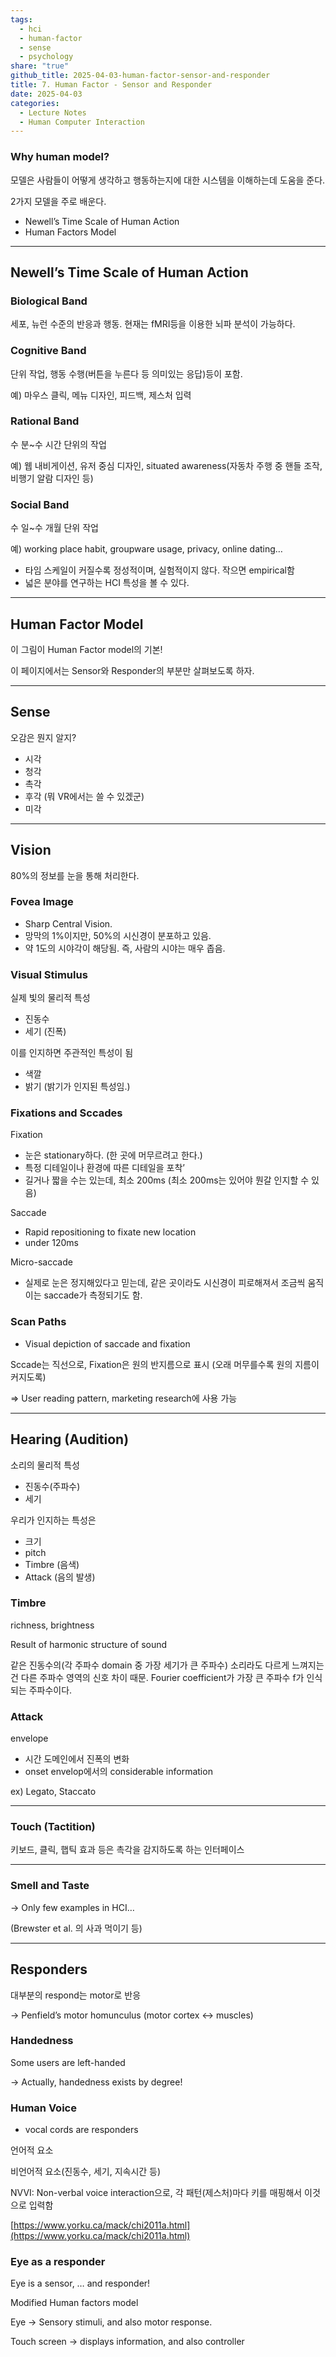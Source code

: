 ```yaml
---  
tags:  
  - hci  
  - human-factor  
  - sense  
  - psychology  
share: "true"  
github_title: 2025-04-03-human-factor-sensor-and-responder  
title: 7. Human Factor - Sensor and Responder  
date: 2025-04-03  
categories:  
  - Lecture Notes  
  - Human Computer Interaction  
---  
```

### Why human model?  
  
모델은 사람들이 어떻게 생각하고 행동하는지에 대한 시스템을 이해하는데 도움을 준다.  
  
2가지 모델을 주로 배운다.  
  
- Newell’s Time Scale of Human Action  
- Human Factors Model  
  
---  
  
## Newell’s Time Scale of Human Action  
  
### Biological Band  
  
세포, 뉴런 수준의 반응과 행동. 현재는 fMRI등을 이용한 뇌파 분석이 가능하다.  
  
### Cognitive Band  
  
단위 작업, 행동 수행(버튼을 누른다 등 의미있는 응답)등이 포함.  
  
예) 마우스 클릭, 메뉴 디자인, 피드백, 제스처 입력  
  
### Rational Band  
  
수 분~수 시간 단위의 작업  
  
예) 웹 내비게이션, 유저 중심 디자인, situated awareness(자동차 주행 중 핸들 조작, 비행기 알람 디자인 등)  
  
### Social Band  
  
수 일~수 개월 단위 작업  
  
예) working place habit, groupware usage, privacy, online dating…  
  
- 타임 스케일이 커질수록 정성적이며, 실험적이지 않다. 작으면 empirical함  
- 넓은 분야를 연구하는 HCI 특성을 볼 수 있다.  
  
---  
  
## Human Factor Model  
  
이 그림이 Human Factor model의 기본!  
  
이 페이지에서는 Sensor와 Responder의 부분만 살펴보도록 하자.  
  
---  
  
## Sense  
  
오감은 뭔지 알지?  
  
- 시각  
- 청각  
- 촉각  
- 후각 (뭐 VR에서는 쓸 수 있겠군)  
- 미각  
  
---  
  
## Vision  
  
80%의 정보를 눈을 통해 처리한다.  
  
### Fovea Image  
  
- Sharp Central Vision.  
- 망막의 1%이지만, 50%의 시신경이 분포하고 있음.  
- 약 1도의 시야각이 해당됨. 즉, 사람의 시야는 매우 좁음.  
  
### Visual Stimulus  
  
실제 빛의 물리적 특성  
  
- 진동수  
- 세기 (진폭)  
  
이를 인지하면 주관적인 특성이 됨  
  
- 색깔  
- 밝기 (밝기가 인지된 특성임.)  
  
### Fixations and Sccades  
  
Fixation  
  
- 눈은 stationary하다. (한 곳에 머무르려고 한다.)  
- 특정 디테일이나 환경에 따른 디테일을 포착’  
- 길거나 짧을 수는 있는데, 최소 200ms (최소 200ms는 있어야 뭔갈 인지할 수 있음)  
  
Saccade  
  
- Rapid repositioning to fixate new location  
- under 120ms  
  
Micro-saccade  
  
- 실제로 눈은 정지해있다고 믿는데, 같은 곳이라도 시신경이 피로해져서 조금씩 움직이는 saccade가 측정되기도 함.  
  
### Scan Paths  
  
- Visual depiction of saccade and fixation  
  
Sccade는 직선으로, Fixation은 원의 반지름으로 표시 (오래 머무를수록 원의 지름이 커지도록)  
  
⇒ User reading pattern, marketing research에 사용 가능  
  
---  
  
## Hearing (Audition)  
  
소리의 물리적 특성  
  
- 진동수(주파수)  
- 세기  
  
우리가 인지하는 특성은  
  
- 크기  
- pitch  
- Timbre (음색)  
- Attack (음의 발생)  
  
### Timbre  
  
richness, brightness  
  
Result of harmonic structure of sound  
  
같은 진동수의(각 주파수 domain 중 가장 세기가 큰 주파수) 소리라도 다르게 느껴지는건 다른 주파수 영역의 신호 차이 때문. Fourier coefficient가 가장 큰 주파수 f가 인식되는 주파수이다.  
  
### Attack  
  
envelope  
  
- 시간 도메인에서 진폭의 변화  
- onset envelop에서의 considerable information  
  
ex) Legato, Staccato  
  
---  
  
### Touch (Tactition)  
  
키보드, 클릭, 햅틱 효과 등은 촉각을 감지하도록 하는 인터페이스  
  
---  
  
### Smell and Taste  
  
→ Only few examples in HCI…  
  
(Brewster et al. 의 사과 먹이기 등)  
  
---  
  
## Responders  
  
대부분의 respond는 motor로 반응  
  
→ Penfield’s motor homunculus (motor cortex ↔ muscles)  
  
### Handedness  
  
Some users are left-handed  
  
→ Actually, handedness exists by degree!  
  
### Human Voice  
  
- vocal cords are responders  
  
언어적 요소  
  
비언어적 요소(진동수, 세기, 지속시간 등)  
  
NVVI: Non-verbal voice interaction으로, 각 패턴(제스처)마다 키를 매핑해서 이것으로 입력함  
  
[https://www.yorku.ca/mack/chi2011a.html](https://www.yorku.ca/mack/chi2011a.html)  
  
### Eye as a responder  
  
Eye is a sensor, … and responder!  
  
Modified Human factors model  
  
Eye → Sensory stimuli, and also motor response.  
  
Touch screen → displays information, and also controller